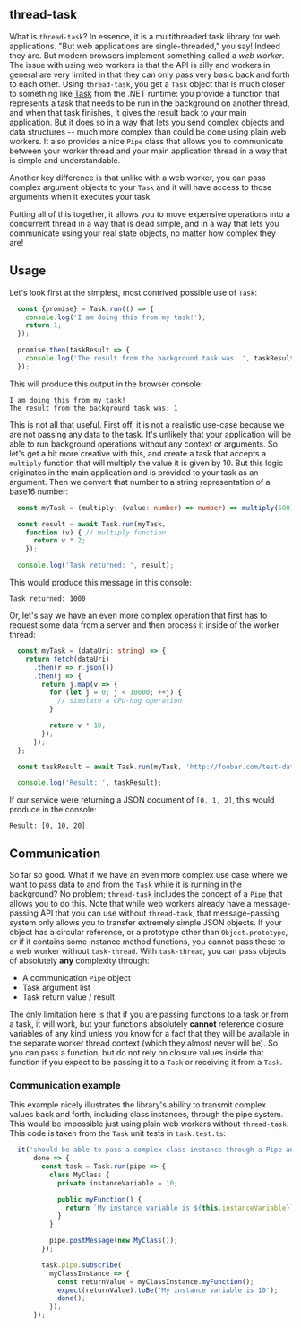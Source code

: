 ## thread-task

What is `thread-task`? In essence, it is a multithreaded task library for web
applications. "But web applications are single-threaded," you say! Indeed they
are. But modern browsers implement something called a _web worker_. The issue
with using web workers is that the API is silly and workers in general are
very limited in that they can only pass very basic back and forth to each other.
Using `thread-task`, you get a `Task` object that is much closer to something
like [Task](https://msdn.microsoft.com/en-us/library/system.threading.tasks.task(v=vs.110).aspx)
from the .NET runtime: you provide a function that represents a task that needs
to be run in the background on another thread, and when that task finishes,
it gives the result back to your main application. But it does so in a way that
lets you send complex objects and data structures -- much more complex than
could be done using plain web workers. It also provides a nice `Pipe` class
that allows you to communicate between your worker thread and your main
application thread in a way that is simple and understandable.

Another key difference is that unlike with a web worker, you can pass complex
argument objects to your `Task` and it will have access to those arguments when
it executes your task.

Putting all of this together, it allows you to move expensive operations into
a concurrent thread in a way that is dead simple, and in a way that lets you
communicate using your real state objects, no matter how complex they are!

## Usage

Let's look first at the simplest, most contrived possible use of `Task`:

```typescript
  const {promise} = Task.run(() => {
    console.log('I am doing this from my task!');
    return 1;
  });

  promise.then(taskResult => {
    console.log('The result from the background task was: ', taskResult);
  });
```

This will produce this output in the browser console:

```
I am doing this from my task!
The result from the background task was: 1
```

This is not all that useful. First off, it is not a realistic use-case because
we are not passing any data to the task. It's unlikely that your application
will be able to run background operations without any context or arguments.
So let's get a bit more creative with this, and create a task that accepts
a `multiply` function that will multiply the value it is given by 10. But this
logic originates in the main application and is provided to your task as an
argument. Then we convert that number to a string representation of a base16
number:

```typescript
  const myTask = (multiply: (value: number) => number) => multiply(500);

  const result = await Task.run(myTask,
    function (v) { // multiply function
      return v * 2;
    });

  console.log('Task returned: ', result);
```

This would produce this message in this console:

```
Task returned: 1000
```

Or, let's say we have an even more complex operation that first has to request
some data from a server and then process it inside of the worker thread:

```typescript
  const myTask = (dataUri: string) => {
    return fetch(dataUri)
      .then(r => r.json())
      .then(j => {
        return j.map(v => {
          for (let j = 0; j < 10000; ++j) {
            // simulate a CPU-hog operation
          }

          return v * 10;
        });
      });
  };

  const taskResult = await Task.run(myTask, 'http://foobar.com/test-data');

  console.log('Result: ', taskResult);
```

If our service were returning a JSON document of `[0, 1, 2]`, this would
produce in the console:

```
Result: [0, 10, 20]
```

## Communication

So far so good. What if we have an even more complex use case where we want to
pass data to and from the `Task` while it is running in the background? No
problem; `thread-task` includes the concept of a `Pipe` that allows you to do
this. Note that while web workers already have a message-passing API that you
can use without `thread-task`, that message-passing system only allows you to
transfer extremely simple JSON objects. If your object has a circular reference,
or a prototype other than `Object.prototype`, or if it contains some instance
method functions, you cannot pass these to a web worker without `task-thread`.
With `task-thread`, you can pass objects of absolutely **any** complexity through:

* A communication `Pipe` object
* Task argument list
* Task return value / result

The only limitation here is that if you are passing functions to a task or from
a task, it will work, but your functions absolutely **cannot** reference closure
variables of any kind unless you know for a fact that they will be available in
the separate worker thread context (which they almost never will be). So you can
pass a function, but do not rely on closure values inside that function if you
expect to be passing it to a `Task` or receiving it from a `Task`.

### Communication example

This example nicely illustrates the library's ability to transmit complex values
back and forth, including class instances, through the pipe system. This would
be impossible just using plain web workers without `thread-task`. This code is
taken from the `Task` unit tests in `task.test.ts`:

```typescript
  it('should be able to pass a complex class instance through a Pipe and call one of its methods',
      done => {
        const task = Task.run(pipe => {
          class MyClass {
            private instanceVariable = 10;

            public myFunction() {
              return `My instance variable is ${this.instanceVariable}`;
            }
          }

          pipe.postMessage(new MyClass());
        });

        task.pipe.subscribe(
          myClassInstance => {
            const returnValue = myClassInstance.myFunction();
            expect(returnValue).toBe('My instance variable is 10');
            done();
          });
      });
```

